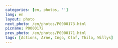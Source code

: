 ```yaml
---
categories: [en, photos, '']
lang: en
layout: photo
next_photo: /en/photos/P0000173.html
picname: P0000172
prev_photo: /en/photos/P0000171.html
tags: [Actions, Arne, Ingo, Olaf, Thilo, Willys]
---
```

